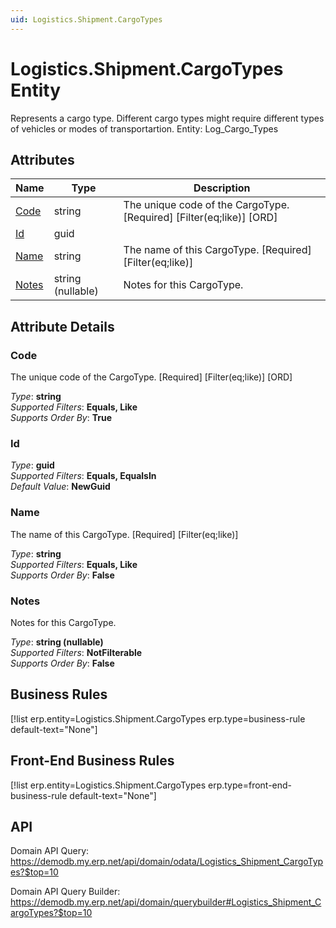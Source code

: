 ```yaml
---
uid: Logistics.Shipment.CargoTypes
---
```

# Logistics.Shipment.CargoTypes Entity

Represents a cargo type. Different cargo types might require different types of vehicles or modes of transportartion. Entity: Log_Cargo_Types

## Attributes

| Name | Type | Description |
| ---- | ---- | --- |
| [Code](Logistics.Shipment.CargoTypes.md#code) | string | The unique code of the CargoType. [Required] [Filter(eq;like)] [ORD] 
| [Id](Logistics.Shipment.CargoTypes.md#id) | guid |  
| [Name](Logistics.Shipment.CargoTypes.md#name) | string | The name of this CargoType. [Required] [Filter(eq;like)] 
| [Notes](Logistics.Shipment.CargoTypes.md#notes) | string (nullable) | Notes for this CargoType. 


## Attribute Details

### Code

The unique code of the CargoType. [Required] [Filter(eq;like)] [ORD]

_Type_: **string**  
_Supported Filters_: **Equals, Like**  
_Supports Order By_: **True**  

### Id

_Type_: **guid**  
_Supported Filters_: **Equals, EqualsIn**  
_Default Value_: **NewGuid**  

### Name

The name of this CargoType. [Required] [Filter(eq;like)]

_Type_: **string**  
_Supported Filters_: **Equals, Like**  
_Supports Order By_: **False**  

### Notes

Notes for this CargoType.

_Type_: **string (nullable)**  
_Supported Filters_: **NotFilterable**  
_Supports Order By_: **False**  



## Business Rules

[!list erp.entity=Logistics.Shipment.CargoTypes erp.type=business-rule default-text="None"]

## Front-End Business Rules

[!list erp.entity=Logistics.Shipment.CargoTypes erp.type=front-end-business-rule default-text="None"]

## API

Domain API Query:
<https://demodb.my.erp.net/api/domain/odata/Logistics_Shipment_CargoTypes?$top=10>

Domain API Query Builder:
<https://demodb.my.erp.net/api/domain/querybuilder#Logistics_Shipment_CargoTypes?$top=10>

